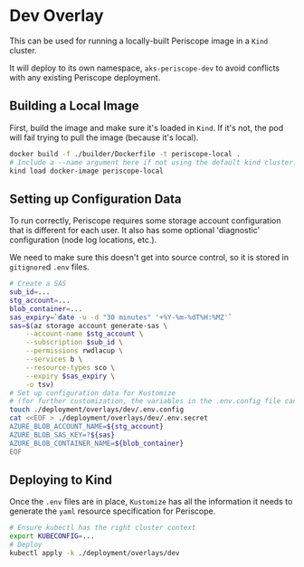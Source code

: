 # Dev Overlay

This can be used for running a locally-built Periscope image in a `Kind` cluster.

It will deploy to its own namespace, `aks-periscope-dev` to avoid conflicts with any existing Periscope deployment.

## Building a Local Image

First, build the image and make sure it's loaded in `Kind`. If it's not, the pod will fail trying to pull the image (because it's local).

```sh
docker build -f ./builder/Dockerfile -t periscope-local .
# Include a --name argument here if not using the default kind cluster.
kind load docker-image periscope-local
```

## Setting up Configuration Data

To run correctly, Periscope requires some storage account configuration that is different for each user. It also has some optional 'diagnostic' configuration (node log locations, etc.).

We need to make sure this doesn't get into source control, so it is stored in `gitignore`d `.env` files.

```sh
# Create a SAS
sub_id=...
stg_account=...
blob_container=...
sas_expiry=`date -u -d "30 minutes" '+%Y-%m-%dT%H:%MZ'`
sas=$(az storage account generate-sas \
    --account-name $stg_account \
    --subscription $sub_id \
    --permissions rwdlacup \
    --services b \
    --resource-types sco \
    --expiry $sas_expiry \
    -o tsv)
# Set up configuration data for Kustomize
# (for further customization, the variables in the .env.config file can be configured to override the defaults)
touch ./deployment/overlays/dev/.env.config
cat <<EOF > ./deployment/overlays/dev/.env.secret
AZURE_BLOB_ACCOUNT_NAME=${stg_account}
AZURE_BLOB_SAS_KEY=?${sas}
AZURE_BLOB_CONTAINER_NAME=${blob_container}
EOF
```

## Deploying to Kind

Once the `.env` files are in place, `Kustomize` has all the information it needs to generate the `yaml` resource specification for Periscope.

```sh
# Ensure kubectl has the right cluster context
export KUBECONFIG=...
# Deploy
kubectl apply -k ./deployment/overlays/dev
```
